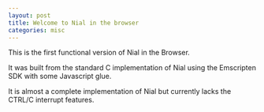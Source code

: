 ```yaml
---
layout: post
title: Welcome to Nial in the browser
categories: misc
---
```


This is the first functional version of Nial in the Browser.

It was built from the standard C implementation of Nial using the Emscripten SDK with some Javascript glue. 

It is almost a complete implementation of Nial but currently lacks the CTRL/C interrupt features.


